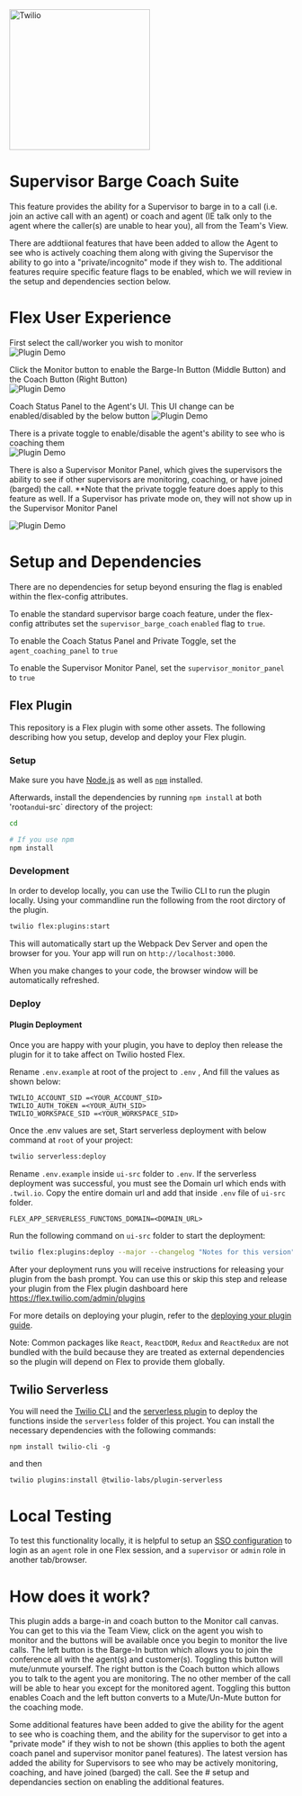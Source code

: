 <a  href="https://www.twilio.com">
<img  src="https://static0.twilio.com/marketing/bundles/marketing/img/logos/wordmark-red.svg"  alt="Twilio"  width="250"  />
</a>

# Supervisor Barge Coach Suite

This feature provides the ability for a Supervisor to barge in to a call (i.e. join an active call with an agent) or coach and agent (IE talk only to the agent where the caller(s) are unable to hear you), all from the Team's View.

There are addtiional features that have been added to allow the Agent to see who is actively coaching them along with giving the Supervisor the ability to go into a "private/incognito" mode if they wish to. The additional features require specific feature flags to be enabled, which we will review in the setup and dependencies section below.

# Flex User Experience

First select the call/worker you wish to monitor  
![Plugin Demo](screenshots/Supervisor-Barge-Coach-Plugin-1.gif)

Click the Monitor button to enable the Barge-In Button (Middle Button) and the Coach Button (Right Button)  
![Plugin Demo](screenshots/Supervisor-Barge-Coach-Plugin-2.gif)

Coach Status Panel to the Agent's UI. This UI change can be enabled/disabled by the below button
![Plugin Demo](screenshots/Supervisor-Barge-Coach-Plugin-3.gif)

There is a private toggle to enable/disable the agent's ability to see who is coaching them  
![Plugin Demo](screenshots/Supervisor-Barge-Coach-Plugin-4.gif)

There is also a Supervisor Monitor Panel, which gives the supervisors the ability to see if other supervisors are monitoring, coaching, or have joined (barged) the call. \*\*Note that the private toggle feature does apply to this feature as well. If a Supervisor has private mode on, they will not show up in the Supervisor Monitor Panel

![Plugin Demo](screenshots/Supervisor-Barge-Coach-Plugin-5.gif)

# Setup and Dependencies

There are no dependencies for setup beyond ensuring the flag is enabled within the flex-config attributes.

To enable the standard supervisor barge coach feature, under the flex-config attributes set the `supervisor_barge_coach` `enabled` flag to `true`.

To enable the Coach Status Panel and Private Toggle, set the `agent_coaching_panel` to `true`

To enable the Supervisor Monitor Panel, set the `supervisor_monitor_panel` to `true`

## Flex Plugin

This repository is a Flex plugin with some other assets. The following describing how you setup, develop and deploy your Flex plugin.

### Setup

Make sure you have [Node.js](https://nodejs.org) as well as [`npm`](https://npmjs.com) installed.

Afterwards, install the dependencies by running `npm install` at both 'root` and `ui-src` directory of the project:

```bash
cd

# If you use npm
npm install
```

### Development

In order to develop locally, you can use the Twilio CLI to run the plugin locally. Using your commandline run the following from the root dirctory of the plugin.

```bash
twilio flex:plugins:start
```

This will automatically start up the Webpack Dev Server and open the browser for you. Your app will run on `http://localhost:3000`.

When you make changes to your code, the browser window will be automatically refreshed.

### Deploy

#### Plugin Deployment

Once you are happy with your plugin, you have to deploy then release the plugin for it to take affect on Twilio hosted Flex.

Rename `.env.example` at root of the project to `.env` , And fill the values as shown below:

```
TWILIO_ACCOUNT_SID =<YOUR_ACCOUNT_SID>
TWILIO_AUTH_TOKEN =<YOUR_AUTH_SID>
TWILIO_WORKSPACE_SID =<YOUR_WORKSPACE_SID>
```

Once the .env values are set, Start serverless deployment with below command at `root` of your project:

```bash
twilio serverless:deploy
```
Rename `.env.example` inside `ui-src` folder to `.env`.
If the serverless deployment was successful, you must see the Domain url which ends with `.twil.io`.
Copy the entire domain url and add that inside `.env` file of `ui-src` folder.

```
FLEX_APP_SERVERLESS_FUNCTONS_DOMAIN=<DOMAIN_URL>
```

Run the following command on `ui-src` folder to start the deployment:

```bash
twilio flex:plugins:deploy --major --changelog "Notes for this version" --description "Functionality of the plugin"
```

After your deployment runs you will receive instructions for releasing your plugin from the bash prompt. You can use this or skip this step and release your plugin from the Flex plugin dashboard here https://flex.twilio.com/admin/plugins

For more details on deploying your plugin, refer to the [deploying your plugin guide](https://www.twilio.com/docs/flex/plugins#deploying-your-plugin).

Note: Common packages like `React`, `ReactDOM`, `Redux` and `ReactRedux` are not bundled with the build because they are treated as external dependencies so the plugin will depend on Flex to provide them globally.

## Twilio Serverless

You will need the [Twilio CLI](https://www.twilio.com/docs/twilio-cli/quickstart) and the [serverless plugin](https://www.twilio.com/docs/labs/serverless-toolkit/getting-started) to deploy the functions inside the `serverless` folder of this project. You can install the necessary dependencies with the following commands:

`npm install twilio-cli -g`

and then

`twilio plugins:install @twilio-labs/plugin-serverless`


# Local Testing

To test this functionality locally, it is helpful to setup an [SSO configuration](https://www.twilio.com/docs/flex/admin-guide/setup/sso-configuration) to login as an `agent` role in one Flex session, and a `supervisor` or `admin` role in another tab/browser.

# How does it work?

This plugin adds a barge-in and coach button to the Monitor call canvas. You can get to this via the Team View, click on the agent you wish to monitor and the buttons will be available once you begin to monitor the live calls. The left button is the Barge-In button which allows you to join the conference all with the agent(s) and customer(s). Toggling this button will mute/unmute yourself. The right button is the Coach button which allows you to talk to the agent you are monitoring. The no other member of the call will be able to hear you except for the monitored agent. Toggling this button enables Coach and the left button converts to a Mute/Un-Mute button for the coaching mode.

Some additional features have been added to give the ability for the agent to see who is coaching them, and the ability for the supervisor to get into a "private mode" if they wish to not be shown (this applies to both the agent coach panel and supervisor monitor panel features). The latest version has added the ability for Supervisors to see who may be actively monitoring, coaching, and have joined (barged) the call. See the # setup and dependancies section on enabling the additional features.

